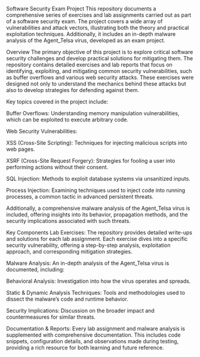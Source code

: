 Software Security Exam Project
This repository documents a comprehensive series of exercises and lab assignments carried out as part of a software security exam. The project covers a wide array of vulnerabilities and attack vectors, illustrating both the theory and practical exploitation techniques. Additionally, it includes an in-depth malware analysis of the Agent_Telsa virus, developed as an exam project.

Overview
The primary objective of this project is to explore critical software security challenges and develop practical solutions for mitigating them. The repository contains detailed exercises and lab reports that focus on identifying, exploiting, and mitigating common security vulnerabilities, such as buffer overflows and various web security attacks. These exercises were designed not only to understand the mechanics behind these attacks but also to develop strategies for defending against them.

Key topics covered in the project include:

Buffer Overflows: Understanding memory manipulation vulnerabilities, which can be exploited to execute arbitrary code.

Web Security Vulnerabilities:

XSS (Cross-Site Scripting): Techniques for injecting malicious scripts into web pages.

XSRF (Cross-Site Request Forgery): Strategies for fooling a user into performing actions without their consent.

SQL Injection: Methods to exploit database systems via unsanitized inputs.

Process Injection: Examining techniques used to inject code into running processes, a common tactic in advanced persistent threats.

Additionally, a comprehensive malware analysis of the Agent_Telsa virus is included, offering insights into its behavior, propagation methods, and the security implications associated with such threats.

Key Components
Lab Exercises:
The repository provides detailed write-ups and solutions for each lab assignment. Each exercise dives into a specific security vulnerability, offering a step-by-step analysis, exploitation approach, and corresponding mitigation strategies.

Malware Analysis:
An in-depth analysis of the Agent_Telsa virus is documented, including:

Behavioral Analysis: Investigation into how the virus operates and spreads.

Static & Dynamic Analysis Techniques: Tools and methodologies used to dissect the malware’s code and runtime behavior.

Security Implications: Discussion on the broader impact and countermeasures for similar threats.

Documentation & Reports:
Every lab assignment and malware analysis is supplemented with comprehensive documentation. This includes code snippets, configuration details, and observations made during testing, providing a rich resource for both learning and future reference.
